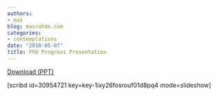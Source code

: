 ```yaml
---
authors:
- max
blog: maxrohde.com
categories:
- contemplations
date: "2010-05-07"
title: PhD Progress Presentation
---
```


[Download (PPT)](http://dl.dropbox.com/u/957046/InstantLinnk/Knowledge_Netwo/Reports/040510/PhD_Progress_Presentation.pptx)

\[scribd id=30954721 key=key-1ixy26fosrouf01d8pq4 mode=slideshow\]
